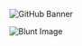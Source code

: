 ![GitHub Banner](https://cdn.discordapp.com/attachments/1106143248075980843/1108031691626393801/dopemods.png)

![Blunt Image](https://cdn.discordapp.com/attachments/1106143248075980843/1108145238427578368/blunt.png)



